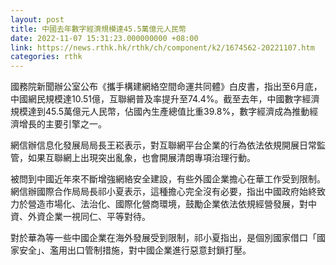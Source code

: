 ```yaml
---
layout: post
title: 中國去年數字經濟規模達45.5萬億元人民幣
date: 2022-11-07 15:31:23.000000000 +08:00
link: https://news.rthk.hk/rthk/ch/component/k2/1674562-20221107.htm
categories: rthk
---
```


國務院新聞辦公室公布《攜手構建網絡空間命運共同體》白皮書，指出至6月底，中國網民規模達10.51億，互聯網普及率提升至74.4%。截至去年，中國數字經濟規模達到45.5萬億元人民幣，佔國內生產總值比重39.8%，數字經濟成為推動經濟增長的主要引擎之一。

網信辦信息化發展局局長王崧表示，對互聯網平台企業的行為依法依規開展日常監管，如果互聯網上出現突出亂象，也會開展清朗專項治理行動。

被問到中國近年來不斷增強網絡安全建設，有些外國企業擔心在華工作受到限制。網信辦國際合作局局長祁小夏表示，這種擔心完全沒有必要，指出中國政府始終致力於營造市場化、法治化、國際化營商環境，鼓勵企業依法依規經營發展，對中資、外資企業一視同仁、平等對待。

對於華為等一些中國企業在海外發展受到限制，祁小夏指出，是個別國家借口「國家安全」、濫用出口管制措施，對中國企業進行惡意封鎖打壓。

